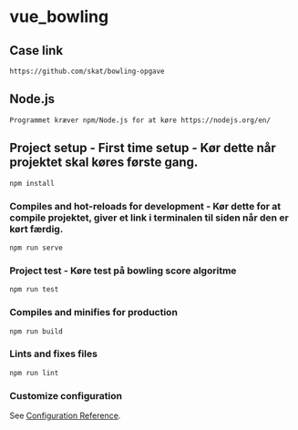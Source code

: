 # vue_bowling

## Case link
```
https://github.com/skat/bowling-opgave
```
## Node.js
```
Programmet kræver npm/Node.js for at køre https://nodejs.org/en/
```

## Project setup - First time setup - Kør dette når projektet skal køres første gang.
```
npm install
```

### Compiles and hot-reloads for development - Kør dette for at compile projektet, giver et link i terminalen til siden når den er kørt færdig.
```
npm run serve
```
### Project test - Køre test på bowling score algoritme
```
npm run test
```

### Compiles and minifies for production
```
npm run build
```

### Lints and fixes files
```
npm run lint
```

### Customize configuration
See [Configuration Reference](https://cli.vuejs.org/config/).
